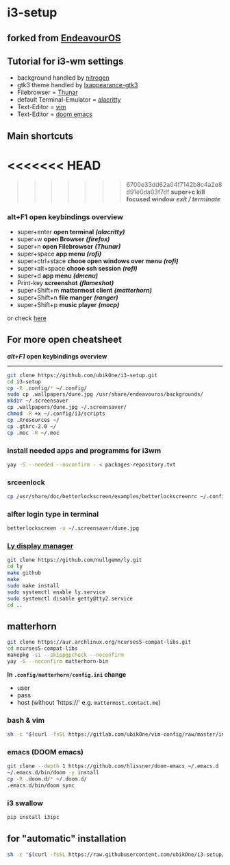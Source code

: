 # i3-setup

## forked from [EndeavourOS](https://endeavouros.com)

## Tutorial for i3-wm settings

* background handled by [nitrogen](https://wiki.archlinux.org/index.php/nitrogen)
* gtk3 theme handled by [lxappearance-gtk3](https://wiki.lxde.org/de/LXAppearance)
* Filebrowser = [Thunar](https://docs.xfce.org/xfce/thunar/start)
* default Terminal-Emulator = [alacritty](https://github.com/alacritty/alacritty)
* Text-Editor = [vim](https://www.vim.org/)
* Text-Editor = [doom emacs](https://github.com/hlissner/doom-emacs)

## Main shortcuts
<<<<<<< HEAD
=======

>>>>>>> 6700e33dd62a04f7142b8c4a2e8d91e0da03f7df
**super+c kill focused window** ***exit / terminate***

### alt+F1 open keybindings overview

* super+enter      **open terminal** ***(alacritty)***
* super+w          **open Browser** ***(firefox)***
* super+n          **open Filebrowser** ***(Thunar)***
* super+space      **app menu** ***(rofi)***
* super+ctrl+stace **chooe open windows over menu** ***(rofi)***
* super+alt+space  **chooe ssh session** ***(rofi)***
* super+d          **app menu** ***(dmenu)***
* Print-key        **screenshot** ***(flameshot)***
* super+Shift+m    **mattermost client** ***(matterhorn)***
* super+Shift+n    **file manger** ***(ranger)***
* super+Shift+p    **music player** ***(mocp)***

or check [here](https://github.com/ubikOne/i3-setup/blob/master/.config/i3/keybindings.md)

## For more open cheatsheet

***alt+F1*** **open keybindings overview**

----

```bash
git clone https://github.com/ubikOne/i3-setup.git
cd i3-setup
cp -R .config/* ~/.config/
sudo cp .wallpapers/dune.jpg /usr/share/endeavouros/backgrounds/
mkdir ~/.screensaver
cp .wallpapers/dune.jpg ~/.screensaver/
chmod -R +x ~/.config/i3/scripts
cp .Xresources ~/
cp .gtkrc-2.0 ~/
cp .moc -R ~/.moc
```

### install needed apps and programms for i3wm

```bash
yay -S --needed --noconfirm - < packages-repository.txt

```

### srceenlock

```bash
cp /usr/share/doc/betterlockscreen/examples/betterlockscreenrc ~/.config
```

### alfter login type in terminal

```bash
betterlockscreen -u ~/.screensaver/dune.jpg
```

### [Ly display manager](https://github.com/nullgemm/ly)

```bash
git clone https://github.com/nullgemm/ly.git
cd ly
make github
make
sudo make install
sudo systemctl enable ly.service
sudo systemctl disable getty@tty2.service
cd ..
```

## matterhorn

```bash
git clone https://aur.archlinux.org/ncurses5-compat-libs.git
cd ncurses5-compat-libs
makepkg -si --skippgpcheck --noconfirm
yay -S --noconfirm matterhorn-bin
```

**In `.config/matterhorn/config.ini` change**

* user
* pass
* host (without 'https://' e.g. `mattermost.contact.me`)

### bash & vim

```bash
sh -c "$(curl -fsSL https://gitlab.com/ubikOne/vim-config/raw/master/install)"
```

### emacs (DOOM emacs)

```bash
git clone --depth 1 https://github.com/hlissner/doom-emacs ~/.emacs.d
~/.emacs.d/bin/doom -y install
cp -R .doom.d/* ~/.doom.d/
.emacs.d/bin/doom sync
```

### i3 swallow

```bash
pip install i3ipc
```

## for "automatic" installation

```bash
sh -c "$(curl -fsSL https://raw.githubusercontent.com/ubikOne/i3-setup/master/install)"
```
